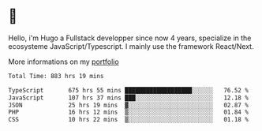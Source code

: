 # 👋 

Hello, i'm Hugo a Fullstack developper since now 4 years, specialize in the ecosysteme JavaScript/Typescript. I mainly use the framework React/Next.

More informations on my [portfolio](https://hcampos.fr)

<!--START_SECTION:waka-->

```txt
Total Time: 883 hrs 19 mins

TypeScript       675 hrs 55 mins ███████████████████░░░░░░   76.52 %
JavaScript       107 hrs 37 mins ███░░░░░░░░░░░░░░░░░░░░░░   12.18 %
JSON             25 hrs 19 mins  ▓░░░░░░░░░░░░░░░░░░░░░░░░   02.87 %
PHP              16 hrs 12 mins  ▒░░░░░░░░░░░░░░░░░░░░░░░░   01.84 %
CSS              10 hrs 22 mins  ▒░░░░░░░░░░░░░░░░░░░░░░░░   01.18 %
```

<!--END_SECTION:waka-->
